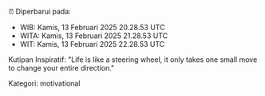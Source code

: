 ⏰ Diperbarui pada:
- WIB: Kamis, 13 Februari 2025 20.28.53 UTC
- WITA: Kamis, 13 Februari 2025 21.28.53 UTC
- WIT: Kamis, 13 Februari 2025 22.28.53 UTC

Kutipan Inspiratif:
"Life is like a steering wheel, it only takes one small move to change your entire direction."


Kategori: motivational

